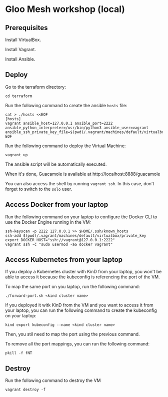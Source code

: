# Gloo Mesh workshop (local)

## Prerequisites

Install VirtualBox.

Install Vagrant.

Install Ansible.

## Deploy

Go to the terraform directory:

```
cd terraform
```

Run the following command to create the ansible `hosts` file:

```
cat > ./hosts <<EOF
[hosts]
vagrant ansible_host=127.0.0.1 ansible_port=2222 ansible_python_interpreter=/usr/bin/python3 ansible_user=vagrant ansible_ssh_private_key_file=$(pwd)/.vagrant/machines/default/virtualbox/private_key
EOF
```

Run the following command to deploy the Virtual Machine:

```
vagrant up
```

The ansible script will be automatically executed.

When it's done, Guacamole is available at http://localhost:8888/guacamole

You can also access the shell by running `vagrant ssh`. In this case, don't forget to switch to the `solo` user.

## Access Docker from your laptop

Run the following command on your laptop to configure the Docker CLI to use the Docker Engine running in the VM:

```
ssh-keyscan -p 2222 127.0.0.1 >> $HOME/.ssh/known_hosts
ssh-add $(pwd)/.vagrant/machines/default/virtualbox/private_key
export DOCKER_HOST="ssh://vagrant@127.0.0.1:2222"
vagrant ssh -c "sudo usermod -aG docker vagrant"
```

## Access Kubernetes from your laptop

If you deploy a Kubernetes cluster with KinD from your laptop, you won't be able to access it because the kubeconfig is referencing the port of the VM.

To map the same port on you laptop, run the following command:

```
./forward-port.sh <kind cluster name>
```

If you deployed it witk KinD from the VM and you want to access it from your laptop, you can run the following command to create the kubeconfig on your laptop:


```
kind export kubeconfig --name <kind cluster name>
```

Then, you stil need to map the port using the previous command.

To remove all the port mappings, you can run the following command:

```
pkill -f fNT
```

## Destroy

Run the following command to destroy the VM

```
vagrant destroy -f
```
